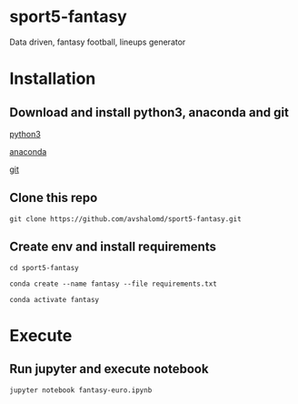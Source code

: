 # sport5-fantasy
Data driven, fantasy football, lineups generator


# Installation

## Download and install python3, anaconda and git
[python3](https://www.python.org/downloads/)

[anaconda](https://docs.anaconda.com/anaconda/install/)

[git](https://git-scm.com/downloads)
  
## Clone this repo
`git clone https://github.com/avshalomd/sport5-fantasy.git`

## Create env and install requirements
`cd sport5-fantasy`

`conda create --name fantasy --file requirements.txt`

`conda activate fantasy`


# Execute

## Run jupyter and execute notebook
`jupyter notebook fantasy-euro.ipynb`
